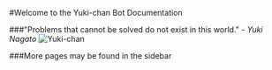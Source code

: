 #Welcome to the Yuki-chan Bot Documentation

###"Problems that cannot be solved do not exist in this world." - *Yuki Nagato*
![Yuki-chan](https://i.imgur.com/efvBcpO.png)

###More pages may be found in the sidebar